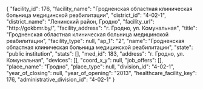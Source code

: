{
    "facility_id": 176,
    "facility_name": "Гродненская областная клиническая больница медицинской реабилитации",
    "district_id": "4-02-1",
    "district_name": "Ленинский район, Гродно",
    "facility_url": "http:\/\/gokbmr.by\/",
    "facility_address": "г. Гродно, ул. Комунальная",
    "title": "Гродненская областная клиническая больница медицинской реабилитации",
    "facility_type": null,
    "ap_1": "2",
    "name": "Гродненская областная клиническая больница медицинской реабилитации",
    "state": "public institution",
    "stats": [],
    "med_id": 183,
    "address": "г. Гродно, ул. Комунальная",
    "devices": [],
    "coord_x_y": null,
    "job_offers": [],
    "place_name": "Гродно",
    "place_type": null,
    "division_id": "4-02-1",
    "year_of_closing": null,
    "year_of_opening": "2013",
    "healthcare_facility_key": 176,
    "administrative_division_id": "4-02-1"
}